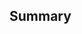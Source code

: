 <!-- PRs into main are released as soon as they are merged. Their descriptions will be used directly to create release notes, so make sure they contain everything! -->
<!-- Anything added between the auto-generation marker comments will be replaced on every pushed commit, so make sure to add anything you want to add outside of them. -->
<!-- However, any part of the final PR description (i.e. the description at the point of the final commit to the PR) can be changed in release notes after release if required -->

## Summary

<!--- START AUTOGENERATED NOTES --->
<!--- END AUTOGENERATED NOTES --->
